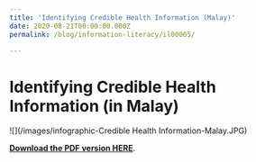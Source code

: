 ```yaml
---
title: 'Identifying Credible Health Information (Malay)'
date: 2020-08-21T00:00:00.000Z
permalink: /blog/information-literacy/il00005/

---
```



<h1>Identifying Credible Health Information (in Malay)</h1>

![](/images/infographic-Credible Health Information-Malay.JPG)

**[Download the PDF version HERE](/files/infographic/IdentifyingCredible_Health_Information_Malay.pdf)**.

